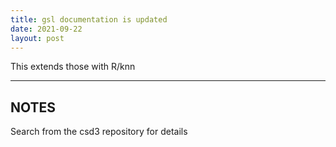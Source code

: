 ```yaml
---
title: gsl documentation is updated
date: 2021-09-22
layout: post
---
```


This extends those with R/knn

<!--more-->

---

## NOTES

Search from the csd3 repository for details
